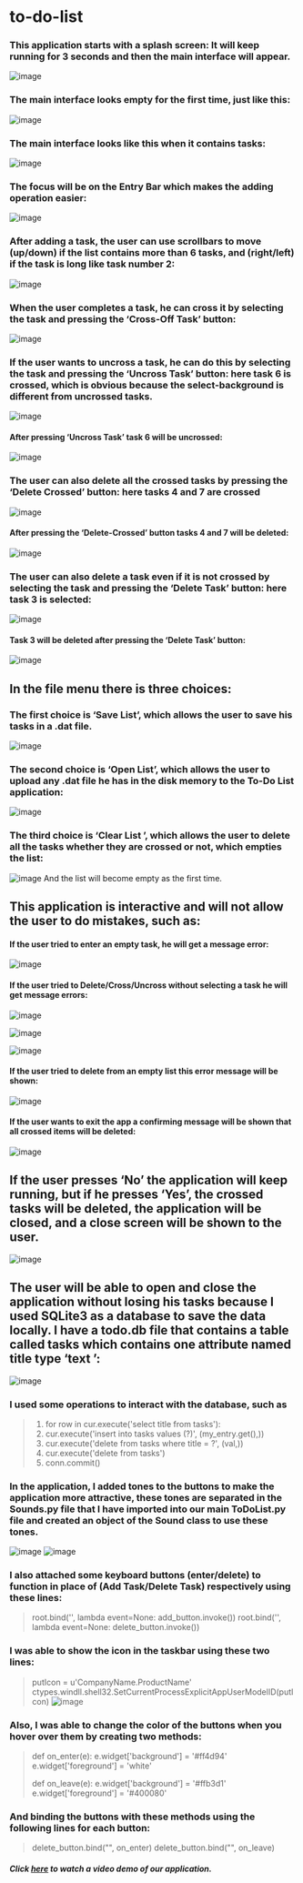 # to-do-list
### This application starts with a splash screen: It will keep running for 3 seconds and then the main interface will appear.
![image](https://github.com/Lady-aouto/to-do-list/assets/95139153/f3b8701c-bd40-469f-bef0-68645c46d7da)

### The main interface looks empty for the first time, just like this:
![image](https://github.com/Lady-aouto/to-do-list/assets/95139153/e4ecbc53-f903-4b53-9284-f542edf4c0e2)

### The main interface looks like this when it contains tasks:
![image](https://github.com/Lady-aouto/to-do-list/assets/95139153/74ed692d-a0d9-42b6-a7f3-f2b512e31e36)

### The focus will be on the Entry Bar which makes the adding operation easier:
![image](https://github.com/Lady-aouto/to-do-list/assets/95139153/a94b8abd-e9db-4d9f-acb9-774b0df85132)

### After adding a task, the user can use scrollbars to move (up/down) if the list contains more than 6 tasks, and (right/left) if the task is long like task number 2:
![image](https://github.com/Lady-aouto/to-do-list/assets/95139153/f98bfc32-214c-40cb-a31f-ba33f2e88c74)

### When the user completes a task, he can cross it by selecting the task and pressing the ‘Cross-Off Task’ button:
![image](https://github.com/Lady-aouto/to-do-list/assets/95139153/0a6b3e30-83b7-4761-a8bd-df73a13fab91)

### If the user wants to uncross a task, he can do this by selecting the task and pressing the ‘Uncross Task’ button: here task 6 is crossed, which is obvious because the select-background is different from uncrossed tasks.
![image](https://github.com/Lady-aouto/to-do-list/assets/95139153/f38775ec-84a7-463a-9d06-c6d3311eaa22)

#### After pressing ‘Uncross Task’ task 6 will be uncrossed:
![image](https://github.com/Lady-aouto/to-do-list/assets/95139153/9464d6a5-2d53-4f6e-9d61-72ce3961d45c)

### The user can also delete all the crossed tasks by pressing the ‘Delete Crossed’ button: here tasks 4 and 7 are crossed
![image](https://github.com/Lady-aouto/to-do-list/assets/95139153/3f882cf1-beb9-42a3-8bf2-eb929290b428)

#### After pressing the ‘Delete-Crossed’ button tasks 4 and 7 will be deleted:
![image](https://github.com/Lady-aouto/to-do-list/assets/95139153/4549e633-72f7-4c7a-8653-0a79ab8788d1)

### The user can also delete a task even if it is not crossed by selecting the task and pressing the ‘Delete Task’ button: here task 3 is selected:
![image](https://github.com/Lady-aouto/to-do-list/assets/95139153/7282c160-a66c-48e7-b224-c42292e0f2a3)

#### Task 3 will be deleted after pressing the ‘Delete Task’ button:
![image](https://github.com/Lady-aouto/to-do-list/assets/95139153/a650cb82-5c51-41e0-a850-609d3267c0f2)

## In the file menu there is three choices: 
### The first choice is ‘Save List’, which allows the user to save his tasks in a .dat file.
![image](https://github.com/Lady-aouto/to-do-list/assets/95139153/fa4aca56-0566-448a-bbb5-e1bd4d495745)

### The second choice is ‘Open List’, which allows the user to upload any .dat file he has in the disk memory to the To-Do List application:
![image](https://github.com/Lady-aouto/to-do-list/assets/95139153/0d8ea35e-18ef-4d7d-a99d-09e90e619626)

### The third choice is ‘Clear List ’, which allows the user to delete all the tasks whether they are crossed or not, which empties the list:
![image](https://github.com/Lady-aouto/to-do-list/assets/95139153/ec0d2c8c-98ec-4415-b91c-9a6b847a9779)
And the list will become empty as the first time.

## This application is interactive and will not allow the user to do mistakes, such as:
#### If the user tried to enter an empty task, he will get a message error:
![image](https://github.com/Lady-aouto/to-do-list/assets/95139153/2dfd2963-6761-4694-810d-34cebb878e13)

#### If the user tried to Delete/Cross/Uncross without selecting a task he will get message errors:
![image](https://github.com/Lady-aouto/to-do-list/assets/95139153/bffc3fe8-9811-438b-a2f2-28583fa40e77)

![image](https://github.com/Lady-aouto/to-do-list/assets/95139153/666fbab8-c6a6-4c64-a321-c4b40a9c0a4c)

![image](https://github.com/Lady-aouto/to-do-list/assets/95139153/151d91d9-21c9-4020-99d6-af87147bb5ee)

#### If the user tried to delete from an empty list this error message will be shown:
![image](https://github.com/Lady-aouto/to-do-list/assets/95139153/0eb1a570-8cc9-431b-a7e0-2bfcef960b31)

#### If the user wants to exit the app a confirming message will be shown that all crossed items will be deleted:
![image](https://github.com/Lady-aouto/to-do-list/assets/95139153/599a8efe-bace-4ea6-af5f-8e6240068ad4)

## If the user presses ‘No’ the application will keep running, but if he presses ‘Yes’, the crossed tasks will be deleted, the application will be closed, and a close screen will be shown to the user.
![image](https://github.com/Lady-aouto/to-do-list/assets/95139153/f4275361-59d8-4c21-8a60-68f9db6976c6)

## The user will be able to open and close the application without losing his tasks because I used SQLite3 as a database to save the data locally. I have a todo.db file that contains a table called tasks which contains one attribute named title type ‘text ’:
![image](https://github.com/Lady-aouto/to-do-list/assets/95139153/d941584b-dec5-4cc3-8eef-a930f12c23a5)

### I used some operations to interact with the database, such as
>1.	for row in cur.execute('select title from tasks'):
>2.	cur.execute('insert into tasks values (?)', (my_entry.get(),))
>3.	cur.execute('delete from tasks where title = ?', (val,))
>4.	cur.execute('delete from tasks')
>5.	conn.commit()

### In the application, I added tones to the buttons to make the application more attractive, these tones are separated in the Sounds.py file that I have imported into our main ToDoList.py file and created an object of the Sound class to use these tones.
![image](https://github.com/Lady-aouto/to-do-list/assets/95139153/26240308-e571-4f7f-8fee-2c1de30ce0e9)
![image](https://github.com/Lady-aouto/to-do-list/assets/95139153/c30da888-f583-4706-9c91-3e9f3c9a2ba6)

### I also attached some keyboard buttons (enter/delete) to function in place of (Add Task/Delete Task) respectively using these lines:
>root.bind('<Return>', lambda event=None: add_button.invoke())
>root.bind('<Delete>', lambda event=None: delete_button.invoke())

### I was able to show the icon in the taskbar using these two lines:
>putIcon = u'CompanyName.ProductName'
>ctypes.windll.shell32.SetCurrentProcessExplicitAppUserModelID(putIcon)
![image](https://github.com/Lady-aouto/to-do-list/assets/95139153/39272fd2-8206-4fbe-9bc0-33bb5b2f3956)

### Also, I was able to change the color of the buttons when you hover over them by creating two methods:
>def on_enter(e):
>    e.widget['background'] = '#ff4d94'
>    e.widget['foreground'] = 'white'
>
>
>def on_leave(e):
>    e.widget['background'] = '#ffb3d1'
>    e.widget['foreground'] = '#400080'

### And binding the buttons with these methods using the following lines for each button:
>delete_button.bind("<Enter>", on_enter)
>delete_button.bind("<Leave>", on_leave)

##### Click [here](https://drive.google.com/file/d/1xbbJxgh5VV-q5iLqqPz0wgwv6L55FqU7/view) to watch a video demo of our application.
